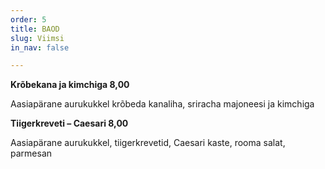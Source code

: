 ```yaml
---
order: 5
title: BAOD
slug: Viimsi
in_nav: false

---
```

**Krõbekana ja kimchiga 8,00**

Aasiapärane aurukukkel krõbeda kanaliha, sriracha majoneesi ja kimchiga

**Tiigerkreveti – Caesari 8,00**

Aasiapärane aurukukkel, tiigerkrevetid, Caesari kaste, rooma salat, parmesan